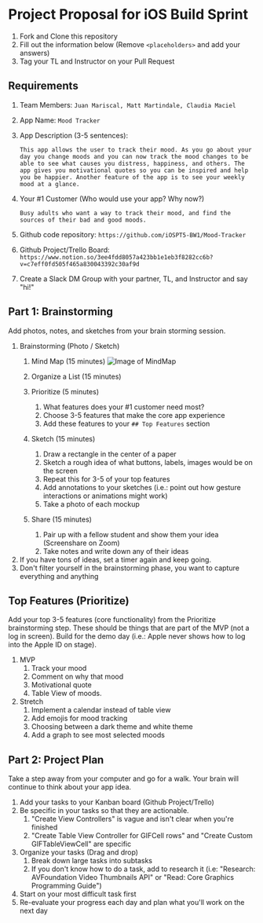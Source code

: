 # Project Proposal for iOS Build Sprint

1. Fork and Clone this repository
2. Fill out the information below (Remove `<placeholders>` and add your answers)
3. Tag your TL and Instructor on your Pull Request

## Requirements

1. Team Members: `Juan Mariscal, Matt Martindale, Claudia Maciel`
2. App Name: `Mood Tracker`
3. App Description (3-5 sentences):

    `This app allows the user to track their mood. As you go about your day you change moods and you can now track the mood changes to be able to see what causes you distress, happiness, and others. The app gives you motivational quotes so you can be inspired and help you be happier. Another feature of the app is to see your weekly mood at a glance. `
    
4. Your #1 Customer (Who would use your app? Why now?)
 
    `Busy adults who want a way to track their mood, and find the sources of their bad and good moods. `
    
5. Github code repository: `https://github.com/iOSPT5-BW1/Mood-Tracker`
6. Github Project/Trello Board: `https://www.notion.so/3ee4fdd8057a423bb1e1eb3f8282cc6b?v=c7eff0fd505f465a830043392c30af9d`
7. Create a Slack DM Group with your partner, TL, and Instructor and say "hi!"

## Part 1: Brainstorming

Add photos, notes, and sketches from your brain storming session. 

1. Brainstorming (Photo / Sketch)
    1. Mind Map (15 minutes)
    ![Image of MindMap](https://github.com/clc80/ios-build-sprint-project-proposal/blob/master/ClaudiaMaciel-Mindmap.png?raw=true)
    2. Organize a List (15 minutes)
        
    3. Prioritize (5 minutes)
        1. What features does your #1 customer need most?
        2. Choose 3-5 features that make the core app experience
        3. Add these features to your `## Top Features` section
    4. Sketch (15 minutes)
        1. Draw a rectangle in the center of a paper
        2. Sketch a rough idea of what buttons, labels, images would be on the screen
        3. Repeat this for 3-5 of your top features
        4. Add annotations to your sketches (i.e.: point out how gesture interactions or animations might work)
        5. Take a photo of each mockup
    5. Share (15 minutes)
        1. Pair up with a fellow student and show them your idea (Screenshare on Zoom)
        2. Take notes and write down any of their ideas
2. If you have tons of ideas, set a timer again and keep going.
3. Don't filter yourself in the brainstorming phase, you want to capture everything and anything

## Top Features (Prioritize)

Add your top 3-5 features (core functionality) from the Prioritize brainstorming step. These should be things that are part of the MVP (not a log in screen). Build for the demo day (i.e.: Apple never shows how to log into the Apple ID on stage).

1. MVP
    1. Track your mood
    1. Comment on why that mood
    1. Motivational quote
    1. Table View of moods.
1. Stretch
    1. Implement a calendar instead of table view
    1. Add emojis for mood tracking
    1. Choosing between a dark theme and white theme
    1. Add a graph to see most selected moods

## Part 2: Project Plan

Take a step away from your computer and go for a walk. Your brain will continue to think about your app idea.

1. Add your tasks to your Kanban board (Github Project/Trello)
2. Be specific in your tasks so that they are actionable.
    1. "Create View Controllers" is vague and isn't clear when you're finished
    2. "Create Table View Controller for GIFCell rows" and "Create Custom GIFTableViewCell" are specific
3. Organize your tasks (Drag and drop)
    1. Break down large tasks into subtasks
    2. If you don't know how to do a task, add to research it (i.e: "Research: AVFoundation Video Thumbnails API" or "Read: Core Graphics Programming Guide")
4. Start on your most difficult task first
5. Re-evaluate your progress each day and plan what you'll work on the next day

